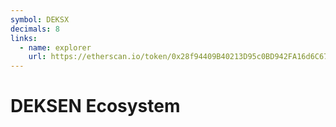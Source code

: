 ```yaml
---
symbol: DEKSX
decimals: 8
links:
  - name: explorer
    url: https://etherscan.io/token/0x28f94409B40213D95c0BD942FA16d6C679475bEc
---
```


# DEKSEN Ecosystem
